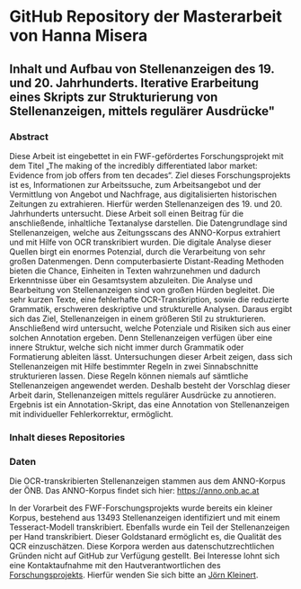 # GitHub Repository der Masterarbeit von Hanna Misera

## Inhalt und Aufbau von Stellenanzeigen des 19. und 20. Jahrhunderts. Iterative Erarbeitung eines Skripts zur Strukturierung von Stellenanzeigen, mittels regulärer Ausdrücke" 

### Abstract
Diese Arbeit ist eingebettet in ein FWF-gefördertes Forschungsprojekt mit dem Titel „The making of the incredibly differentiated labor market: Evidence from job offers from ten decades“. Ziel dieses Forschungsprojekts ist es, Informationen zur Arbeitssuche, zum Arbeitsangebot und der Vermittlung von Angebot und Nachfrage, aus digitalisierten historischen Zeitungen zu extrahieren. Hierfür werden Stellenanzeigen des 19. und 20. Jahrhunderts untersucht. Diese Arbeit soll einen Beitrag für die anschließende, inhaltliche Textanalyse darstellen.
Die Datengrundlage sind Stellenanzeigen, welche aus Zeitungsscans des ANNO-Korpus extrahiert und mit Hilfe von OCR transkribiert wurden. Die digitale Analyse dieser Quellen birgt ein enormes Potenzial, durch die Verarbeitung von sehr großen Datenmengen. Denn computerbasierte Distant-Reading Methoden bieten die Chance, Einheiten in Texten wahrzunehmen und dadurch Erkenntnisse über ein Gesamtsystem abzuleiten. 
Die Analyse und Bearbeitung von Stellenanzeigen sind von großen Hürden begleitet. Die sehr kurzen Texte, eine fehlerhafte OCR-Transkription, sowie die reduzierte Grammatik, erschweren deskriptive und strukturelle Analysen. Daraus ergibt sich das Ziel, Stellenanzeigen in einem größeren Stil zu strukturieren. Anschließend wird untersucht, welche Potenziale und Risiken sich aus einer solchen Annotation ergeben.
Denn Stellenanzeigen verfügen über eine innere Struktur, welche sich nicht immer durch Grammatik oder Formatierung ableiten lässt. 
Untersuchungen dieser Arbeit zeigen, dass sich Stellenanzeigen mit Hilfe bestimmter Regeln in zwei Sinnabschnitte strukturieren lassen. Diese Regeln können  niemals auf sämtliche Stellenanzeigen angewendet werden. Deshalb besteht der Vorschlag dieser Arbeit darin, Stellenanzeigen mittels regulärer Ausdrücke zu annotieren. Ergebnis ist ein Annotation-Skript, das eine Annotation von Stellenanzeigen mit individueller Fehlerkorrektur, ermöglicht. 

### Inhalt dieses Repositories 


### Daten 
Die OCR-transkribierten Stellenanzeigen stammen aus dem ANNO-Korpus der ÖNB. Das ANNO-Korpus findet sich hier: https://anno.onb.ac.at 

In der Vorarbeit des FWF-Forschungsprojekts wurde bereits ein kleiner Korpus, bestehend aus 13493 Stellenanzeigen identifiziert und mit einem Tesseract-Modell transkribiert. Ebenfalls wurde ein Teil der Stellenanzeigen per Hand transkribiert. Dieser Goldstanard ermöglicht es, die Qualität des QCR einzuschätzen.
Diese Korpora werden aus datenschutzrechtlichen Gründen nicht auf GitHub zur Verfügung gestellt. Bei Interesse lohnt sich eine Kontaktaufnahme mit den Hautverantwortlichen des [Forschungsprojekts](https://online.uni-graz.at/kfu_online/wbForschungsportal.cbShowPortal?pPersonNr=80075&pMode=E&pCallType=PROJ&pLevel=PERS). 
Hierfür wenden Sie sich bitte an [Jörn Kleinert](https://online.uni-graz.at/kfu_online/visitenkarte.show_vcard?pPersonenId=3C898C155E0707D9&pPersonenGruppe=3). 
